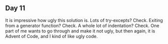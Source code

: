 ## Day 11

It is impressive how ugly this solution is. Lots of try-excepts? Check. Exiting
from a generator function? Check. A whole lot of indentation? Check. One part of
me wants to go through and make it not ugly, but then again, it is Advent of
Code, and I kind of like ugly code.
